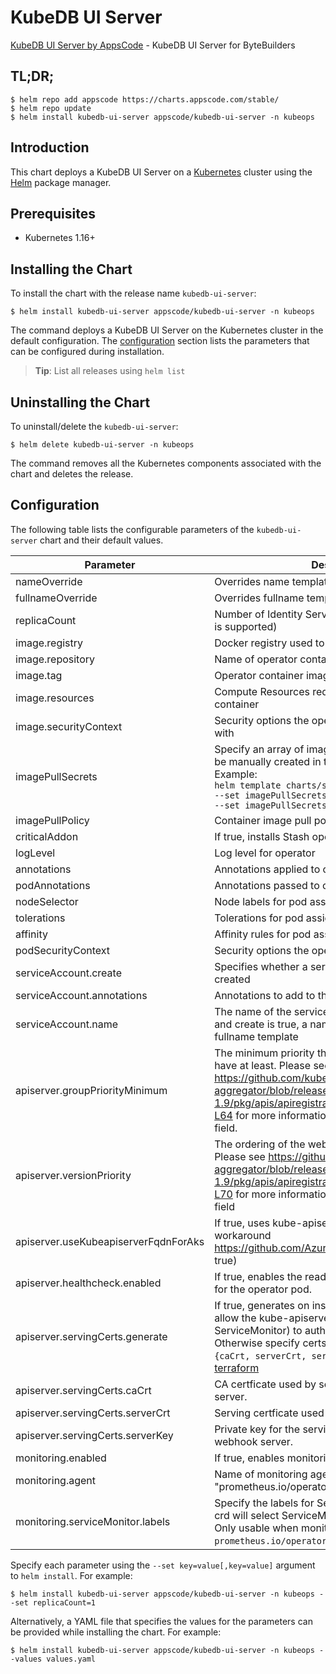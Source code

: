 # KubeDB UI Server

[KubeDB UI Server by AppsCode](https://github.com/kubedb/ui-server) - KubeDB UI Server for ByteBuilders

## TL;DR;

```console
$ helm repo add appscode https://charts.appscode.com/stable/
$ helm repo update
$ helm install kubedb-ui-server appscode/kubedb-ui-server -n kubeops
```

## Introduction

This chart deploys a KubeDB UI Server on a [Kubernetes](http://kubernetes.io) cluster using the [Helm](https://helm.sh) package manager.

## Prerequisites

- Kubernetes 1.16+

## Installing the Chart

To install the chart with the release name `kubedb-ui-server`:

```console
$ helm install kubedb-ui-server appscode/kubedb-ui-server -n kubeops
```

The command deploys a KubeDB UI Server on the Kubernetes cluster in the default configuration. The [configuration](#configuration) section lists the parameters that can be configured during installation.

> **Tip**: List all releases using `helm list`

## Uninstalling the Chart

To uninstall/delete the `kubedb-ui-server`:

```console
$ helm delete kubedb-ui-server -n kubeops
```

The command removes all the Kubernetes components associated with the chart and deletes the release.

## Configuration

The following table lists the configurable parameters of the `kubedb-ui-server` chart and their default values.

|              Parameter               |                                                                                                                                                                          Description                                                                                                                                                                           |       Default       |
|--------------------------------------|----------------------------------------------------------------------------------------------------------------------------------------------------------------------------------------------------------------------------------------------------------------------------------------------------------------------------------------------------------------|---------------------|
| nameOverride                         | Overrides name template                                                                                                                                                                                                                                                                                                                                        | `""`                |
| fullnameOverride                     | Overrides fullname template                                                                                                                                                                                                                                                                                                                                    | `""`                |
| replicaCount                         | Number of Identity Server replicas to create (only 1 is supported)                                                                                                                                                                                                                                                                                             | `1`                 |
| image.registry                       | Docker registry used to pull operator image                                                                                                                                                                                                                                                                                                                    | `kubedb`            |
| image.repository                     | Name of operator container image                                                                                                                                                                                                                                                                                                                               | `kubedb-ui-server`  |
| image.tag                            | Operator container image tag                                                                                                                                                                                                                                                                                                                                   | `v0.0.1`            |
| image.resources                      | Compute Resources required by the operator container                                                                                                                                                                                                                                                                                                           | `{}`                |
| image.securityContext                | Security options the operator container should run with                                                                                                                                                                                                                                                                                                        | `{}`                |
| imagePullSecrets                     | Specify an array of imagePullSecrets. Secrets must be manually created in the namespace. <br> Example: <br> `helm template charts/stash \` <br> `--set imagePullSecrets[0].name=sec0 \` <br> `--set imagePullSecrets[1].name=sec1`                                                                                                                             | `[]`                |
| imagePullPolicy                      | Container image pull policy                                                                                                                                                                                                                                                                                                                                    | `IfNotPresent`      |
| criticalAddon                        | If true, installs Stash operator as critical addon                                                                                                                                                                                                                                                                                                             | `false`             |
| logLevel                             | Log level for operator                                                                                                                                                                                                                                                                                                                                         | `3`                 |
| annotations                          | Annotations applied to operator deployment                                                                                                                                                                                                                                                                                                                     | `{}`                |
| podAnnotations                       | Annotations passed to operator pod(s).                                                                                                                                                                                                                                                                                                                         | `{}`                |
| nodeSelector                         | Node labels for pod assignment                                                                                                                                                                                                                                                                                                                                 | `{}`                |
| tolerations                          | Tolerations for pod assignment                                                                                                                                                                                                                                                                                                                                 | `[]`                |
| affinity                             | Affinity rules for pod assignment                                                                                                                                                                                                                                                                                                                              | `{}`                |
| podSecurityContext                   | Security options the operator pod should run with.                                                                                                                                                                                                                                                                                                             | `{"fsGroup":65535}` |
| serviceAccount.create                | Specifies whether a service account should be created                                                                                                                                                                                                                                                                                                          | `true`              |
| serviceAccount.annotations           | Annotations to add to the service account                                                                                                                                                                                                                                                                                                                      | `{}`                |
| serviceAccount.name                  | The name of the service account to use. If not set and create is true, a name is generated using the fullname template                                                                                                                                                                                                                                         | ``                  |
| apiserver.groupPriorityMinimum       | The minimum priority the webhook api group should have at least. Please see https://github.com/kubernetes/kube-aggregator/blob/release-1.9/pkg/apis/apiregistration/v1beta1/types.go#L58-L64 for more information on proper values of this field.                                                                                                              | `10000`             |
| apiserver.versionPriority            | The ordering of the webhook api inside of the group. Please see https://github.com/kubernetes/kube-aggregator/blob/release-1.9/pkg/apis/apiregistration/v1beta1/types.go#L66-L70 for more information on proper values of this field                                                                                                                           | `15`                |
| apiserver.useKubeapiserverFqdnForAks | If true, uses kube-apiserver FQDN for AKS cluster to workaround https://github.com/Azure/AKS/issues/522 (default true)                                                                                                                                                                                                                                         | `true`              |
| apiserver.healthcheck.enabled        | If true, enables the readiness and liveliness probes for the operator pod.                                                                                                                                                                                                                                                                                     | `false`             |
| apiserver.servingCerts.generate      | If true, generates on install/upgrade the certs that allow the kube-apiserver (and potentially ServiceMonitor) to authenticate operators pods. Otherwise specify certs in `apiserver.servingCerts.{caCrt, serverCrt, serverKey}`. See also: [example terraform](https://github.com/kubeops/installer/blob/master/charts/kubedb-ui-server/example-terraform.tf) | `true`              |
| apiserver.servingCerts.caCrt         | CA certficate used by serving certificate of webhook server.                                                                                                                                                                                                                                                                                                   | `""`                |
| apiserver.servingCerts.serverCrt     | Serving certficate used by webhook server.                                                                                                                                                                                                                                                                                                                     | `""`                |
| apiserver.servingCerts.serverKey     | Private key for the serving certificate used by webhook server.                                                                                                                                                                                                                                                                                                | `""`                |
| monitoring.enabled                   | If true, enables monitoring KubeDB operator                                                                                                                                                                                                                                                                                                                    | `false`             |
| monitoring.agent                     | Name of monitoring agent (either "prometheus.io/operator" or "prometheus.io/builtin")                                                                                                                                                                                                                                                                          | `"none"`            |
| monitoring.serviceMonitor.labels     | Specify the labels for ServiceMonitor. Prometheus crd will select ServiceMonitor using these labels. Only usable when monitoring agent is `prometheus.io/operator`.                                                                                                                                                                                            | `{}`                |


Specify each parameter using the `--set key=value[,key=value]` argument to `helm install`. For example:

```console
$ helm install kubedb-ui-server appscode/kubedb-ui-server -n kubeops --set replicaCount=1
```

Alternatively, a YAML file that specifies the values for the parameters can be provided while
installing the chart. For example:

```console
$ helm install kubedb-ui-server appscode/kubedb-ui-server -n kubeops --values values.yaml
```
